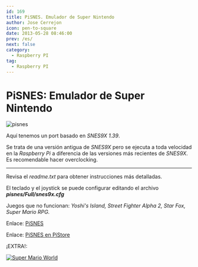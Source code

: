 ```yaml
---
id: 169
title: PiSNES. Emulador de Super Nintendo
author: Jose Cerrejon
icon: pen-to-square
date: 2013-05-28 08:46:00
prev: /es/
next: false
category:
  - Raspberry PI
tag:
  - Raspberry PI
---
```


# PiSNES: Emulador de Super Nintendo

![pisnes](/images/snes9x.jpg)

Aquí tenemos un port basado en *SNES9X 1.39*.

Se trata de una versión antigua de *SNES9X* pero se ejecuta a toda velocidad en la *Raspberry Pi* a diferencia de las versiones más recientes de *SNES9X*. Es recomendable hacer overclocking.

- - -
Revisa el *readme.txt* para obtener instrucciones más detalladas.

El teclado y el joystick se puede configurar editando el archivo ***pisnes/Full/snes9x.cfg***

Juegos que no funcionan: *Yoshi's Island, Street Fighter Alpha 2, Star Fox, Super Mario RPG.*

Enlace: [PiSNES](http://code.google.com/p/pisnes/)

Enlace: [PiSNES en PiStore](http://store.raspberrypi.com/projects/pisnes)

¡EXTRA!:

<a href="/res/SuperMarioWorld.zip">![Super Mario World](/images/supermario.jpg "¡Descarga y juega Super Mario World!")</a>